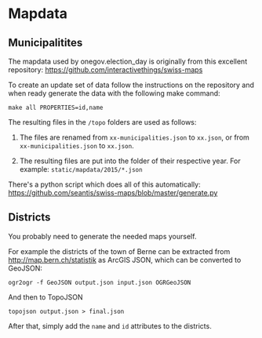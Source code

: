 # Mapdata

## Municipalitites

The mapdata used by onegov.election_day is originally from this excellent
repository: https://github.com/interactivethings/swiss-maps

To create an update set of data follow the instructions on the repository and
when ready generate the data with the following make command:

    make all PROPERTIES=id,name

The resulting files in the `/topo` folders are used as follows:

1. The files are renamed from `xx-municipalities.json` to `xx.json`, or
   from `xx-municipalities.json` to `xx.json`.

2. The resulting files are put into the folder of their respective year. For
   example: `static/mapdata/2015/*.json`

There's a python script which does all of this automatically:
https://github.com/seantis/swiss-maps/blob/master/generate.py

## Districts

You probably need to generate the needed maps yourself.

For example the districts of the town of Berne can be extracted from http://map.bern.ch/statistik as ArcGIS JSON, which can be converted to GeoJSON:

    ogr2ogr -f GeoJSON output.json input.json OGRGeoJSON

And then to TopoJSON

    topojson output.json > final.json

After that, simply add the `name` and `id` attributes to the districts.
